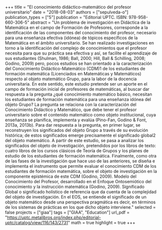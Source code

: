 +++
title = "El conocimiento didáctico-matemático del profesor universitario"
date = "2018-08-03"
authors = ["sepulveda-o"]
publication_types = ["5"]
publication = "Editorial UPTC. ISBN: 978-958-660-306-5"
abstract = "Un problema de investigación en Didáctica de la Matemática en el campo de Formación de Profesores, corresponde a la identificación de las componentes del conocimiento del profesor, necesario para una enseñanza efectiva (idónea) de tópicos específicos de la Matemática en el ámbito universitario. Se han realizado investigaciones en torno a la identificación del complejo de conocimientos que el profesor necesita para que su práctica sea efectiva y así, se facilite el aprendizaje de sus estudiantes (Shulman, 1986; Ball, 2000; Hill, Ball & Schilling, 2008; Godino, 2009) pero, pocos estudios se han orientado a la caracterización del Conocimiento Didáctico-Matemático (CDM)1 de los estudiantes de formación matemática (Licenciados en Matemáticas y Matemáticos) respecto al objeto matemático Grupo, para la labor de la docencia universitaria. En este sentido, este estudio pretende ser un aporte en el campo de formación inicial de profesores de matemáticas, al buscar dar respuesta a la pregunta ¿qué conocimiento matemático básico, necesitan los estudiantes de formación matemática para una enseñanza idónea del objeto Grupo? La pregunta se relaciona con la caracterización del Conocimiento Didáctico y Matemático, que debe tener el profesor universitario sobre el contenido matemático como objeto institucional, cuya enseñanza se planifica, implementa y evalúa (Pino-Fan, Godino & Font, 2013a, 2013b). Para dar respuesta a la pregunta, en primer lugar, se reconstruyen los significados del objeto Grupo a través de su evolución histórica; de estos significados emerge precisamente el significado global2 del objeto matemático. A partir de este estudio, se pasa a analizar los significados del objeto de investigación, pretendidos por los libros de texto: cuatro libros de los cursos clásicos de Teoría de Grupos y los planes de estudio de los estudiantes de formación matemática. Finalmente, como otra de las fases de la investigación que hace uso de las anteriores, se diseña e implementa el instrumento que permite evaluar el conocimiento CDM de los estudiantes de formación matemática, sobre el objeto de investigación en la componente epistémica de este CDM (Godino, 2009).  Modelo del Conocimiento del Profesor, desarrollado en el Enfoque Ontosemiótico del conocimiento y la instrucción matemática (Godino, 2009).  Significado Global o significado holístico de referencia que da cuenta de la complejidad del objeto de investigación. En el EOS, se entiende el significado de un objeto matemático desde una perspectiva pragmática es decir, en términos de los sistemas de prácticas en los que dicho objeto interviene."
selected = false
projects = ["giaa"]
tags = ["GIAA", "Education"]
url_pdf = "https://uptc.metalibros.org/index.php/editorial-uptc/catalog/view/116/143/2731"
math = true
highlight = true
+++
